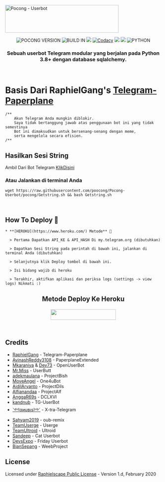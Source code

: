 <a href="https://cooltext.com"><img src="https://images.cooltext.com/5521639.gif" width="366" height="89" alt="Pocong - Userbot" /></a>

<p align="center">
    <img alt="POCONG VERSION" src="https://img.shields.io/badge/POCONG%20VERSION-4.+-brightgreen"/>
    <img alt="BUILD IN" src="https://img.shields.io/badge/BUILD%20-Last Day-brightgreen"/>
           <a href="https://travis-ci.com/poocong/Pocong-Userbot.svg?branch=pocong" /></a>
    <a href="https://github.com/poocong/Pocong-Userbot/network/members"> <img src="https://img.shields.io/github/forks/poocong/Pocong-Userbot?logo=github&style=for-the-badge" /></a>
           <a href="https://app.codacy.com/gh/poocong/Pocong-Userbot/dashboard"> <img src="https://img.shields.io/codacy/grade/a8f0747a964e4712818a28d2a7f4edd3?color=blue&logo=codacy&style=for-the-badge" alt="Codacy" /></a>
    <a href="https://github.com/poocong/Pocong-Userbot"> <img src="https://img.shields.io/github/repo-size/poocong/Pocong-Userbot?logo=github&style=for-the-badge" /></a>
    <a href="https://pypi.org/project/Telethon/"> <img src="https://img.shields.io/pypi/v/telethon?label=telethon&logo=pypi&logoColor=white&style=for-the-badge" /></a>
    <img alt="PYTHON" src="https://img.shields.io/badge/PYTHON-v3.9.0-blue?style=for-the-badge&logo=appveyor"/>
   </p>


<h3 align="center">Sebuah userbot Telegram modular yang berjalan pada Python 3.8+ dengan database sqlalchemy.</h3>
<p align="center">&nbsp;</p>

# Basis Dari RaphielGang's [Telegram-Paperplane](https://github.com/RaphielGang/Telegram-Paperplane)

```
/**
    Akun Telegram Anda mungkin diblokir.
    Saya tidak bertanggung jawab atas penggunaan bot ini yang tidak semestinya
    Bot ini dimaksudkan untuk bersenang-senang dengan meme,
    serta mengelola secara efisien.
/**
```

## Hasilkan Sesi String


Ambil Dari Bot Telegram [KlikDisini](https://t.me/stringxbot) 


### Atau Jalankan di terminal Anda

```
wget https://raw.githubusercontent.com/poocong/Pocong-Userbot/pocong/Getstring.sh && bash Getstring.sh
```
<br>

## How To Deploy 👷

```
* **[HEROKU](https://www.heroku.com/) Metode** 🔧

  > Pertama Dapatkan API_KE & API_HASH Di my.telegram.org (dibutuhkan)

  > Dapatkan Sesi String pada perintah di bawah ini, jalankan di terminal Anda (dibutuhkan)

  > Selanjutnya klik Deploy tombol di bawah ini. 

  > Isi bidang wajib di heroku

  > Terakhir, aktifkan aplikasi dan periksa logs (settings -> view logs) Nikmati :)
```

## <p align="center">Metode Deploy Ke Heroku</p>


<p align="center"><a href="https://heroku.com/deploy?template=https://github.com/Cangcimenn/bantu-fork/tree/pocong"> <img src="https://img.shields.io/badge/Deploy%20To%20Heroku-blue?style=flat&logo=heroku" width="210" height="34.45" /></a></p>

<br>
</p>




## Credits
*   [RaphielGang](https://github.com/RaphielGang) - Telegram-Paperplane
*   [AvinashReddy3108](https://github.com/AvinashReddy3108) - PaperplaneExtended
*   [Mkaraniya](https://github.com/mkaraniya) & [Dev73](https://github.com/Devp73) - OpenUserBot
*   [Mr.Miss](https://github.com/keselekpermen69) - UserButt
*   [adekmaulana](https://github.com/adekmaulana) - ProjectBish
*   [MoveAngel](https://github.com/MoveAngel) - One4uBot
*   [AidilAryanto](https://github.com/aidilaryanto) - ProjectDils 
*   [Alfianandaa](https://github.com/alfianandaa/ProjectAlf) - ProjectAlf
*   [AnggaR69s](https://github.com/GengKapak/DCLXVI) - DCLXVI
*   [kandnub](https://github.com/kandnub) - TG-UserBot
*   [༺αиυвιѕ༻](https://github.com/Dark-Princ3) - X-tra-Telegram
*   [Sahyam2019](https://github.com/sahyam2019/oub-remix) - oub-remix
*   [TeamUserge](https://github.com/UsergeTeam/Userge) - Userge
*   [TeamUltroid](https://github.com/TeamUltroid) - Ultroid
*   [Sandeep](https://github.com/sandy1709/catuserbot) - Cat Userbot
*   [DevsExpo](https://github.com/DevsExpo/FridayUserbot) - Friday Userbot
*   [BianSepang](https://github.com/BianSepang/WeebProject) - WeebProject

## License
Licensed under [Raphielscape Public License](https://github.com/poocong/Pocong-Userbot/blob/x-sql-extended/LICENSE) - Version 1.d, February 2020
